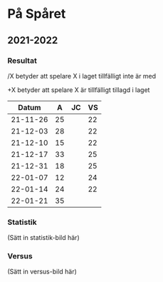 # På Spåret

## 2021-2022

### Resultat

/X betyder att spelare X i laget tillfälligt inte är med

+X betyder att spelare X är tillfälligt tillagd i laget

Datum    |A |JC|VS|
---------|--|--|--|
21-11-26 |25|  |22|
21-12-03 |28|  |22|
21-12-10 |15|  |22|
21-12-17 |33|  |25|
21-12-31 |18|  |25|
22-01-07 |12|  |24|
22-01-14 |24|  |22|
22-01-21 |35|  |  |

### Statistik

(Sätt in statistik-bild här)

### Versus

(Sätt in versus-bild här)
